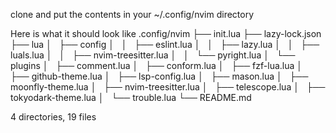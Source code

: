 clone and put the contents in your ~/.config/nvim directory

Here is what it should look like
.config/nvim
├── init.lua
├── lazy-lock.json
├── lua
│   ├── config
│   │   ├── eslint.lua
│   │   ├── lazy.lua
│   │   ├── luals.lua
│   │   ├── nvim-treesitter.lua
│   │   └── pyright.lua
│   └── plugins
│       ├── comment.lua
│       ├── conform.lua
│       ├── fzf-lua.lua
│       ├── github-theme.lua
│       ├── lsp-config.lua
│       ├── mason.lua
│       ├── moonfly-theme.lua
│       ├── nvim-treesitter.lua
│       ├── telescope.lua
│       ├── tokyodark-theme.lua
│       └── trouble.lua
└── README.md

4 directories, 19 files
